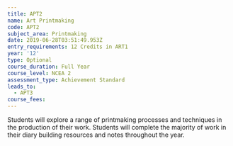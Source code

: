 ```yaml
---
title: APT2
name: Art Printmaking
code: APT2
subject_area: Printmaking
date: 2019-06-28T03:51:49.953Z
entry_requirements: 12 Credits in ART1
year: '12'
type: Optional
course_duration: Full Year
course_level: NCEA 2
assessment_type: Achievement Standard
leads_to:
  - APT3
course_fees:
---
```

Students will explore a range of printmaking processes and techniques in the production of their work. Students will complete the majority of work in their diary building resources and notes throughout the year.
